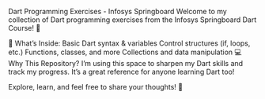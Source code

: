 Dart Programming Exercises - Infosys Springboard
Welcome to my collection of Dart programming exercises from the Infosys Springboard Dart Course! 🚀

📘 What’s Inside:
Basic Dart syntax & variables
Control structures (if, loops, etc.)
Functions, classes, and more
Collections and data manipulation
💻 Why This Repository?
I’m using this space to sharpen my Dart skills and track my progress. It’s a great reference for anyone learning Dart too!

Explore, learn, and feel free to share your thoughts! 🌟